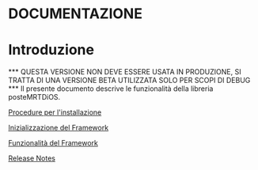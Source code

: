 ﻿# DOCUMENTAZIONE

# Introduzione
*** QUESTA VERSIONE NON DEVE ESSERE USATA IN PRODUZIONE, SI TRATTA DI UNA VERSIONE BETA UTILIZZATA SOLO PER SCOPI DI DEBUG ***
Il presente documento descrive le funzionalità della libreria posteMRTDiOS.

[Procedure per l'installazione](docs/ProceduraInstallazione.md)

[Inizializzazione del Framework](docs/InizializzazioneFramework.md)

[Funzionalità del Framework](docs/FunzionalitaFramework.md)

[Release Notes](docs/ReleaseNotes.md)



